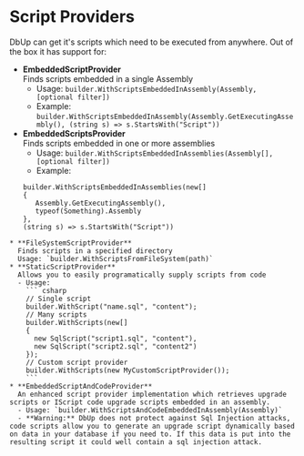 # Script Providers
DbUp can get it's scripts which need to be executed from anywhere. Out of the box it has support for:

* **EmbeddedScriptProvider**  
  Finds scripts embedded in a single Assembly
  - Usage: `builder.WithScriptsEmbeddedInAssembly(Assembly, [optional filter])`
  - Example: `builder.WithScriptsEmbeddedInAssembly(Assembly.GetExecutingAssembly(), (string s) => s.StartsWith("Script"))`
* **EmbeddedScriptsProvider**  
  Finds scripts embedded in one or more assemblies
  - Usage: `builder.WithScriptsEmbeddedInAssemblies(Assembly[], [optional filter])`
  - Example:  
   ```
   builder.WithScriptsEmbeddedInAssemblies(new[]
   {
      Assembly.GetExecutingAssembly(),
      typeof(Something).Assembly
   },
   (string s) => s.StartsWith("Script"))
```
* **FileSystemScriptProvider**  
  Finds scripts in a specified directory
  Usage: `builder.WithScriptsFromFileSystem(path)`
* **StaticScriptProvider**  
  Allows you to easily programatically supply scripts from code
  - Usage:  
    ``` csharp
    // Single script
    builder.WithScript("name.sql", "content");
    // Many scripts
    builder.WithScripts(new[]
    {
      new SqlScript("script1.sql", "content"),
      new SqlScript("script2.sql", "content2")
    });
    // Custom script provider
    builder.WithScripts(new MyCustomScriptProvider());
    ```
* **EmbeddedScriptAndCodeProvider**  
  An enhanced script provider implementation which retrieves upgrade scripts or IScript code upgrade scripts embedded in an assembly.
  - Usage: `builder.WithScriptsAndCodeEmbeddedInAssembly(Assembly)`
  - **Warning:** DbUp does not protect against Sql Injection attacks, code scripts allow you to generate an upgrade script dynamically based on data in your database if you need to. If this data is put into the resulting script it could well contain a sql injection attack. 
